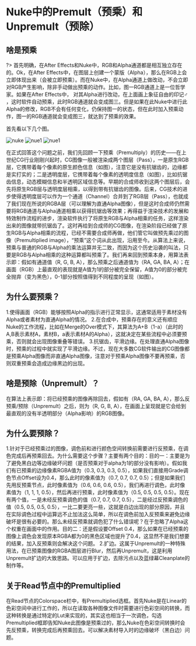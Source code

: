 # Nuke中的Premult（预乘）和Unpremult（预除）
## 啥是预乘


?> 首先明确，在After Effects和Nuke中，RGB和Alpha通道都是相互独立存在的。Ok，在After Effects中，在图层上创建一个蒙版（Alpha），那么在RGB上会立即体现出来（会被立即预乘）。而在Nuke中，在Alpha通道上做改动，不会立即对RGB产生影响，除非手动做出预乘的动作。比如，图一RGB通道上是一位哲学家。如果在After Effects中， 对其Alpha进行改动，在上面画上象征自由的印记♂ ，这时软件自动预乘，此时RGB通道就会变成图三。但是如果在此Nuke中进行此Alpha的修改，RGB不会有任何变化，仍保持图一的状态，但在此时加入预乘动作，图一的RGB通道就会变成图三，就达到了预乘的效果。


首先看以下几个图。

![nuke](http://artiststd.xyz/nukePremult1.png)
![nue1](http://artiststd.xyz/nukePremult2.png)
![nue1](http://artiststd.xyz/nukePremult3.png)


在正式回答这个问题之前，我们先回顾一下预乘（Premultiply）的历史——在上世纪CG行业刚刚兴起时，CG图像一般被渲染成两个图层（Pass），一是原生RGB层，它携带着每个像素的原生颜色信息（如图），注意它是没有抗锯齿的，边缘都是实打实的；二是透明度层，它携带着每个像素的透明度信息（如图），比如抗锯齿信息，动态模糊信息和半透明区域信息等。早期的合成师收到这两个图层后，会先将原生RGB层与透明度层相乘，以得到带有抗锯齿的图像。后来，CG技术的进步使得透明度层可以作为一个通道（Channel）合并到了RGB层（Pass），也就成了我们现在所说的RGBA层（可以理解为直通Alpha图像），但是这时合成师仍然需要将RGB通道与Alpha通道相乘以获得抗锯齿等效果；再得益于渲染技术的发展和特效制作流程的进步，渲染软件执行了将原生RGB与Alpha相乘的任务，这样渲染出来的图像就带抗锯齿了。这时再给到合成师的CG图像，在渲染阶段已经做了原生RGB与Alpha相乘的流程，已经不需要合成师再做，他们管它叫做预先乘过的图像（Premultiplied image），“预乘”这个词从此出现，沿用至今。从算法上来说，预乘与普通的RGB与Alpha的乘法运算并无二致，而因为这个历史沿袭的叫法，只要是RGB与Alpha相乘的这种运算都叫预乘了。我们再来回到预乘本身，用算法表示即：假如有通道值（R, G, B, A），那么预乘之后通道值为（RA, GA, BA, A）；在画面（RGB）上最直观的表现就是A值为1的部分被完全保留，A值为0的部分被完全抛弃（变为黑色），0-1部分按照值得到不同程度的呈现（如图）。


## 为什么要预乘？

1.使得画面（RGB）能够按照Alpha的指示进行正常显示，这通常适用于素材没有Alpha或者素材为直通Alpha的情况。
2.在合成中，预乘存在的意义还有顺应Nuke的工作流程，比如在Merge的Over模式下，其算法为A+B（1-a）（此时的A,B表示素材A，素材B，a表示素材A的Alpha），这就决定在某些流程中必须要预乘，否则就会出现图像重叠等错误。
3.抗锯齿，平滑边缘。在处理直通Alpha图像时，预乘的过程中就实现了平滑边缘。不过，现在大多数CG软件输出的CG图像都是预乘Alpha图像而非直通Alpha图像，注意对于预乘Alpha图像不要再预乘，否则双重预乘会造成边缘黑边的出现。


## 啥是预除（Unpremult）？

在算法上表示即：将已经预乘的图像再除回去，假如有（RA, GA, BA, A），那么反预乘/预除（Unpremult）之后，则为（R, G, B, A），在画面上呈现就是它会给到最直观的没有半透明部分（Alpha影响）的RGB图像。


## 为什么要预除？

1.针对于已经预乘过的图像，调色前和进行颜色空间转换前需要进行反预乘，在调色完成后再预乘回去。为什么需要这个步骤？主要有两个目的：目的一：主要是为了避免黑白边等边缘破坏问题（是否预乘对于alpha为1的部分没有影响）。假如我们有已预乘的边缘像素RGBA值为（0.3, 0.3, 0.3, 0.5），如果我们直接用Grade调色节点Offset设为0.4，那么此时的像素值为（0.7, 0.7, 0.7, 0.5）；但是如果我们先用反预乘节点，此时像素值为（0.6, 0.6, 0.6, 0.5），我们再进行调色，此时像素值为（1, 1, 1, 0.5），然后再进行预乘，此时像素值为（0.5, 0.5, 0.5, 0.5）。现在有两个值，一是未经反预乘调色的值（0.7, 0.7, 0.7, 0.5），二是经过反预乘调色的值（0.5, 0.5, 0.5, 0.5），一比二要更亮一些，这就是白边出现的部分原因，并且在实际调色过程中运算远不止加法这么简单，所以在调色前加入反预乘来避免边缘破坏是很有必要的。那么未经反预乘就调色犯了什么错误呢？在于忽略了Alpha这个权重在画面中的作用。目的二：还是假设要Offset 0.4，那么如果在已经预乘的图像上调色会发现原本RGBA都为0的黑色区域也提升了0.4，这显然不是我们想要的结果，加入反预乘则会解决这个问题。
2.扩边。这属于Unpremult的一种特殊用法，在已预乘图像的RGBA图层进行Blur，然后再Unpremult，这是利用Unpremult扩边的大致思路。可以应用于扩边，去除污点以及蓝绿幕Cleanplate的制作等。

## 关于Read节点中的Premultiplied

在Read节点的Colorspace栏中，有Premultiplied选框。首先Nuke是在Linear的色彩空间中进行工作的，所以在读取各种图像文件时需要进行色彩空间的转换，而这种转换是通过特定的Lut来实现的，其实这也相当于一次调色，勾选Premultiplied框即告知Nuke此图像是预乘过的，那么Nuke在色彩空间转换时会先反预乘，转换完成后再预乘回去。可以解决素材导入时的边缘破坏（黑白边）问题。